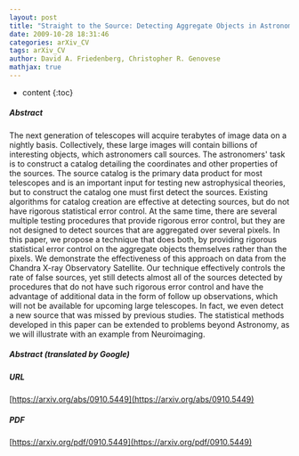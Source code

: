 ```yaml
---
layout: post
title: "Straight to the Source: Detecting Aggregate Objects in Astronomical Images with Proper Error Control"
date: 2009-10-28 18:31:46
categories: arXiv_CV
tags: arXiv_CV
author: David A. Friedenberg, Christopher R. Genovese
mathjax: true
---
```


* content
{:toc}

##### Abstract
The next generation of telescopes will acquire terabytes of image data on a nightly basis. Collectively, these large images will contain billions of interesting objects, which astronomers call sources. The astronomers' task is to construct a catalog detailing the coordinates and other properties of the sources. The source catalog is the primary data product for most telescopes and is an important input for testing new astrophysical theories, but to construct the catalog one must first detect the sources. Existing algorithms for catalog creation are effective at detecting sources, but do not have rigorous statistical error control. At the same time, there are several multiple testing procedures that provide rigorous error control, but they are not designed to detect sources that are aggregated over several pixels. In this paper, we propose a technique that does both, by providing rigorous statistical error control on the aggregate objects themselves rather than the pixels. We demonstrate the effectiveness of this approach on data from the Chandra X-ray Observatory Satellite. Our technique effectively controls the rate of false sources, yet still detects almost all of the sources detected by procedures that do not have such rigorous error control and have the advantage of additional data in the form of follow up observations, which will not be available for upcoming large telescopes. In fact, we even detect a new source that was missed by previous studies. The statistical methods developed in this paper can be extended to problems beyond Astronomy, as we will illustrate with an example from Neuroimaging.

##### Abstract (translated by Google)


##### URL
[https://arxiv.org/abs/0910.5449](https://arxiv.org/abs/0910.5449)

##### PDF
[https://arxiv.org/pdf/0910.5449](https://arxiv.org/pdf/0910.5449)

